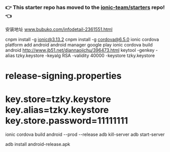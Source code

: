 ### :point_right: This starter repo has moved to the [ionic-team/starters](https://github.com/ionic-team/starters/tree/master/ionic-angular/official/tabs) repo! :point_left:
安装地址
www.bubuko.com/infodetail-2361551.html



cnpm install -g ionic@3.13.2 
cnpm install -g cordova@6.5.0
ionic cordova platform add android
android manager google play
ionic cordova build android
http://www.jb51.net/diannaojichu/396473.html
keytool -genkey -alias tzky.keystore -keyalg RSA -validity 40000 -keystore tzky.keystore


release-signing.properties
====================================
key.store=tzky.keystore
key.alias=tzky.keystore
key.store.password=11111111
====================================

ionic cordova build android --prod --release
adb kill-server
adb start-server

adb install android-release.apk
